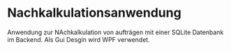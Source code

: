 # Nachkalkulationsanwendung
Anwendung zur NAchkalkulation von aufträgen mit einer SQLite Datenbank im Backend.
Als Gui Desgin wird WPF verwendet.
